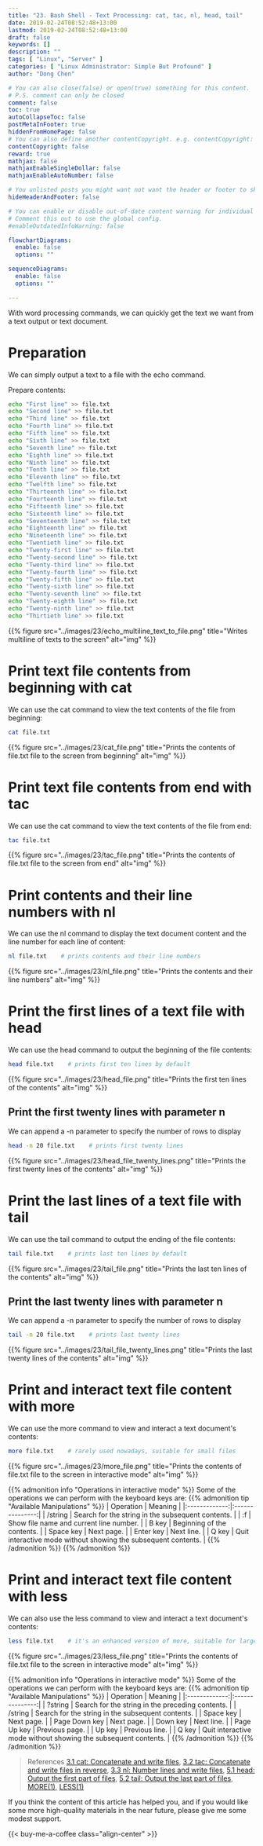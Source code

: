 ```yaml
---
title: "23. Bash Shell - Text Processing: cat, tac, nl, head, tail"
date: 2019-02-24T08:52:48+13:00
lastmod: 2019-02-24T08:52:48+13:00
draft: false
keywords: []
description: ""
tags: [ "Linux", "Server" ]
categories: [ "Linux Administrator: Simple But Profound" ]
author: "Dong Chen"

# You can also close(false) or open(true) something for this content.
# P.S. comment can only be closed
comment: false
toc: true
autoCollapseToc: false
postMetaInFooter: true
hiddenFromHomePage: false
# You can also define another contentCopyright. e.g. contentCopyright: "This is another copyright."
contentCopyright: false
reward: true
mathjax: false
mathjaxEnableSingleDollar: false
mathjaxEnableAutoNumber: false

# You unlisted posts you might want not want the header or footer to show
hideHeaderAndFooter: false

# You can enable or disable out-of-date content warning for individual post.
# Comment this out to use the global config.
#enableOutdatedInfoWarning: false

flowchartDiagrams:
  enable: false
  options: ""

sequenceDiagrams: 
  enable: false
  options: ""

---
```


<!--more-->

With word processing commands, we can quickly get the text we want from a text output or text document.

# Preparation

We can simply output a text to a file with the echo command.

Prepare contents:

```bash
echo "First line" >> file.txt
echo "Second line" >> file.txt
echo "Third line" >> file.txt
echo "Fourth line" >> file.txt
echo "Fifth line" >> file.txt
echo "Sixth line" >> file.txt
echo "Seventh line" >> file.txt
echo "Eighth line" >> file.txt
echo "Ninth line" >> file.txt
echo "Tenth line" >> file.txt
echo "Eleventh line" >> file.txt
echo "Twelfth line" >> file.txt
echo "Thirteenth line" >> file.txt
echo "Fourteenth line" >> file.txt
echo "Fifteenth line" >> file.txt
echo "Sixteenth line" >> file.txt
echo "Seventeenth line" >> file.txt
echo "Eighteenth line" >> file.txt
echo "Nineteenth line" >> file.txt
echo "Twentieth line" >> file.txt
echo "Twenty-first line" >> file.txt
echo "Twenty-second line" >> file.txt
echo "Twenty-third line" >> file.txt
echo "Twenty-fourth line" >> file.txt
echo "Twenty-fifth line" >> file.txt
echo "Twenty-sixth line" >> file.txt
echo "Twenty-seventh line" >> file.txt
echo "Twenty-eighth line" >> file.txt
echo "Twenty-ninth line" >> file.txt
echo "Thirtieth line" >> file.txt
```

{{% figure src="../images/23/echo_multiline_text_to_file.png" title="Writes multiline of texts to the screen" alt="img" %}}

# Print text file contents from beginning with cat

We can use the cat command to view the text contents of the file from beginning:

```bash
cat file.txt
```

{{% figure src="../images/23/cat_file.png" title="Prints the contents of file.txt file to the screen from beginning" alt="img" %}}

# Print text file contents from end with tac

We can use the cat command to view the text contents of the file from end:

```bash
tac file.txt
```

{{% figure src="../images/23/tac_file.png" title="Prints the contents of file.txt file to the screen from end" alt="img" %}}

# Print contents and their line numbers with nl

We can use the nl command to display the text document content and the line number for each line of content:

```bash
nl file.txt    # prints contents and their line numbers
```

{{% figure src="../images/23/nl_file.png" title="Prints the contents and their line numbers" alt="img" %}}

# Print the first lines of a text file with head

We can use the head command to output the beginning of the file contents:

```bash
head file.txt    # prints first ten lines by default
```

{{% figure src="../images/23/head_file.png" title="Prints the first ten lines of the contents" alt="img" %}}

## Print the first twenty lines with parameter n

We can append a -n parameter to specify the number of rows to display

```bash
head -n 20 file.txt    # prints first twenty lines
```

{{% figure src="../images/23/head_file_twenty_lines.png" title="Prints the first twenty lines of the contents" alt="img" %}}

# Print the last lines of a text file with tail

We can use the tail command to output the ending of the file contents:

```bash
tail file.txt    # prints last ten lines by default
```

{{% figure src="../images/23/tail_file.png" title="Prints the last ten lines of the contents" alt="img" %}}

## Print the last twenty lines with parameter n

We can append a -n parameter to specify the number of rows to display

```bash
tail -n 20 file.txt    # prints last twenty lines
```

{{% figure src="../images/23/tail_file_twenty_lines.png" title="Prints the last twenty lines of the contents" alt="img" %}}

# Print and interact text file content with more

We can use the more command to view and interact a text document's contents:

```bash
more file.txt    # rarely used nowadays, suitable for small files
```

{{% figure src="../images/23/more_file.png" title="Prints the contents of file.txt file to the screen in interactive mode" alt="img" %}}

{{% admonition info "Operations in interactive mode" %}}
Some of the operations we can perform with the keyboard keys are:
{{% admonition tip "Available Manipulations" %}}
| Operation | Meaning |
|:-------------:|:---------------:|
| /string | Search for the string in the subsequent contents. |
| :f | Show file name and current line number. |
| B key | Beginning of the contents. |
| Space key | Next page. |
| Enter key | Next line. |
| Q key | Quit interactive mode without showing the subsequent contents. |
{{% /admonition %}}
{{% /admonition %}}

# Print and interact text file content with less

We can also use the less command to view and interact a text document's contents:

```bash
less file.txt    # it's an enhanced version of more, suitable for large files
```

{{% figure src="../images/23/less_file.png" title="Prints the contents of file.txt file to the screen in interactive mode" alt="img" %}}

{{% admonition info "Operations in interactive mode" %}}
Some of the operations we can perform with the keyboard keys are:
{{% admonition tip "Available Manipulations" %}}
| Operation | Meaning |
|:-------------:|:---------------:|
| ?string | Search for the string in the preceding contents. |
| /string | Search for the string in the subsequent contents. |
| Space key | Next page. |
| Page Down key | Next page. |
| Down key | Next line. |
| Page Up key | Previous page. |
| Up key | Previous line. |
| Q key | Quit interactive mode without showing the subsequent contents. |
{{% /admonition %}}
{{% /admonition %}}

> References
> [3.1 cat: Concatenate and write files](https://www.gnu.org/software/coreutils/manual/html_node/cat-invocation.html),
> [3.2 tac: Concatenate and write files in reverse](https://www.gnu.org/software/coreutils/manual/html_node/cat-invocation.html),
> [3.3 nl: Number lines and write files](https://www.gnu.org/software/coreutils/manual/html_node/nl-invocation.html),
> [5.1 head: Output the first part of files](https://www.gnu.org/software/coreutils/manual/html_node/head-invocation.html),
> [5.2 tail: Output the last part of files](https://www.gnu.org/software/coreutils/manual/html_node/tail-invocation.html),
> [MORE(1)](http://man7.org/linux/man-pages/man1/more.1.html),
> [LESS(1)](http://man7.org/linux/man-pages/man1/less.1.html)

If you think the content of this article has helped you, and if you would like some more high-quality materials in the near future, please give me some modest support.

<!-- Buy Me a Coffee Button -->
{{< buy-me-a-coffee class="align-center" >}}
